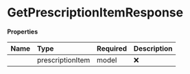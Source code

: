 # GetPrescriptionItemResponse



**Properties**

| Name | Type | Required | Description |
| :-------- | :----------| :----------| :----------|
    | prescriptionItem | model | ❌ |  |




<!-- This file was generated by liblab | https://liblab.com/ -->